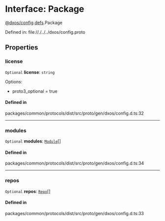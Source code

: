 # Interface: Package

[@dxos/config](../modules/dxos_config.md).[defs](../modules/dxos_config.defs.md).Package

Defined in:
  file://./../../dxos/config.proto

## Properties

### license

 `Optional` **license**: `string`

Options:
  - proto3_optional = true

#### Defined in

packages/common/protocols/dist/src/proto/gen/dxos/config.d.ts:32

___

### modules

 `Optional` **modules**: [`Module`](dxos_config.defs.Module-1.md)[]

#### Defined in

packages/common/protocols/dist/src/proto/gen/dxos/config.d.ts:34

___

### repos

 `Optional` **repos**: [`Repo`](dxos_config.defs.Repo.md)[]

#### Defined in

packages/common/protocols/dist/src/proto/gen/dxos/config.d.ts:33
